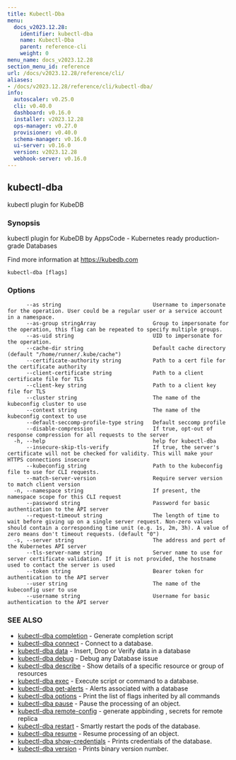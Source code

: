 ```yaml
---
title: Kubectl-Dba
menu:
  docs_v2023.12.28:
    identifier: kubectl-dba
    name: Kubectl-Dba
    parent: reference-cli
    weight: 0
menu_name: docs_v2023.12.28
section_menu_id: reference
url: /docs/v2023.12.28/reference/cli/
aliases:
- /docs/v2023.12.28/reference/cli/kubectl-dba/
info:
  autoscaler: v0.25.0
  cli: v0.40.0
  dashboard: v0.16.0
  installer: v2023.12.28
  ops-manager: v0.27.0
  provisioner: v0.40.0
  schema-manager: v0.16.0
  ui-server: v0.16.0
  version: v2023.12.28
  webhook-server: v0.16.0
---
```


## kubectl-dba

kubectl plugin for KubeDB

### Synopsis

kubectl plugin for KubeDB by AppsCode - Kubernetes ready production-grade Databases

 Find more information at https://kubedb.com

```
kubectl-dba [flags]
```

### Options

```
      --as string                             Username to impersonate for the operation. User could be a regular user or a service account in a namespace.
      --as-group stringArray                  Group to impersonate for the operation, this flag can be repeated to specify multiple groups.
      --as-uid string                         UID to impersonate for the operation.
      --cache-dir string                      Default cache directory (default "/home/runner/.kube/cache")
      --certificate-authority string          Path to a cert file for the certificate authority
      --client-certificate string             Path to a client certificate file for TLS
      --client-key string                     Path to a client key file for TLS
      --cluster string                        The name of the kubeconfig cluster to use
      --context string                        The name of the kubeconfig context to use
      --default-seccomp-profile-type string   Default seccomp profile
      --disable-compression                   If true, opt-out of response compression for all requests to the server
  -h, --help                                  help for kubectl-dba
      --insecure-skip-tls-verify              If true, the server's certificate will not be checked for validity. This will make your HTTPS connections insecure
      --kubeconfig string                     Path to the kubeconfig file to use for CLI requests.
      --match-server-version                  Require server version to match client version
  -n, --namespace string                      If present, the namespace scope for this CLI request
      --password string                       Password for basic authentication to the API server
      --request-timeout string                The length of time to wait before giving up on a single server request. Non-zero values should contain a corresponding time unit (e.g. 1s, 2m, 3h). A value of zero means don't timeout requests. (default "0")
  -s, --server string                         The address and port of the Kubernetes API server
      --tls-server-name string                Server name to use for server certificate validation. If it is not provided, the hostname used to contact the server is used
      --token string                          Bearer token for authentication to the API server
      --user string                           The name of the kubeconfig user to use
      --username string                       Username for basic authentication to the API server
```

### SEE ALSO

* [kubectl-dba completion](/docs/v2023.12.28/reference/cli/kubectl-dba_completion)	 - Generate completion script
* [kubectl-dba connect](/docs/v2023.12.28/reference/cli/kubectl-dba_connect)	 - Connect to a database.
* [kubectl-dba data](/docs/v2023.12.28/reference/cli/kubectl-dba_data)	 - Insert, Drop or Verify data in a database
* [kubectl-dba debug](/docs/v2023.12.28/reference/cli/kubectl-dba_debug)	 - Debug any Database issue
* [kubectl-dba describe](/docs/v2023.12.28/reference/cli/kubectl-dba_describe)	 - Show details of a specific resource or group of resources
* [kubectl-dba exec](/docs/v2023.12.28/reference/cli/kubectl-dba_exec)	 - Execute script or command to a database.
* [kubectl-dba get-alerts](/docs/v2023.12.28/reference/cli/kubectl-dba_get-alerts)	 - Alerts associated with a database
* [kubectl-dba options](/docs/v2023.12.28/reference/cli/kubectl-dba_options)	 - Print the list of flags inherited by all commands
* [kubectl-dba pause](/docs/v2023.12.28/reference/cli/kubectl-dba_pause)	 - Pause the processing of an object.
* [kubectl-dba remote-config](/docs/v2023.12.28/reference/cli/kubectl-dba_remote-config)	 - generate appbinding , secrets for remote replica
* [kubectl-dba restart](/docs/v2023.12.28/reference/cli/kubectl-dba_restart)	 - Smartly restart the pods of the database.
* [kubectl-dba resume](/docs/v2023.12.28/reference/cli/kubectl-dba_resume)	 - Resume processing of an object.
* [kubectl-dba show-credentials](/docs/v2023.12.28/reference/cli/kubectl-dba_show-credentials)	 - Prints credentials of the database.
* [kubectl-dba version](/docs/v2023.12.28/reference/cli/kubectl-dba_version)	 - Prints binary version number.

